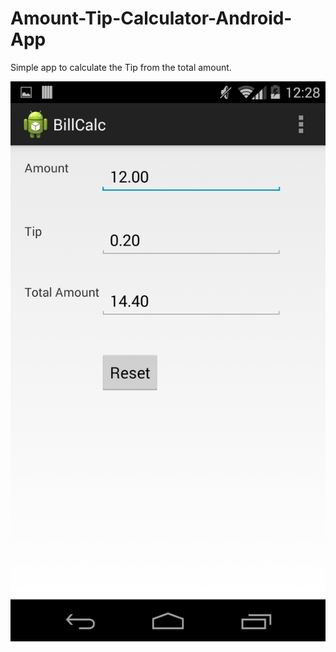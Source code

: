 Amount-Tip-Calculator-Android-App
=================================

Simple app to calculate the Tip from the total amount.

![Screenshot](https://github.com/abhishek70/Amount-Tip-Calculator-Android-App/blob/master/Screen%20Shot.png)


